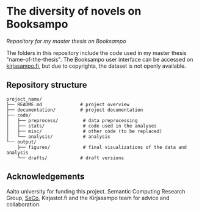 # The diversity of novels on Booksampo

*Repository for my master thesis on Booksampo*

The folders in this repository include the code used in my master thesis "name-of-the-thesis". 
The Booksampo user interface can be accessed on [kirjasampo.fi](https://www.kirjasampo.fi/), but due to copyrights, the dataset is not openly available.



## Repository structure
````
project_name/
├── README.md              # project overview
├── documentation/         # project documentation
├── code/
│   ├── preprocess/         # data preprocessing
│   ├── stats/              # code used in the analyses
│   ├── misc/               # other code (to be replaced)
│   └── analysis/           # analysis
└── output/
    ├── figures/            # final visualizations of the data and analysis
    └── drafts/            # draft versions
````

## Acknowledgements
Aalto university for funding this project.
Semantic Computing Research Group, [SeCo](https://seco.cs.aalto.fi/),
Kirjastot.fi and the Kirjasampo team for advice and collaboration.
